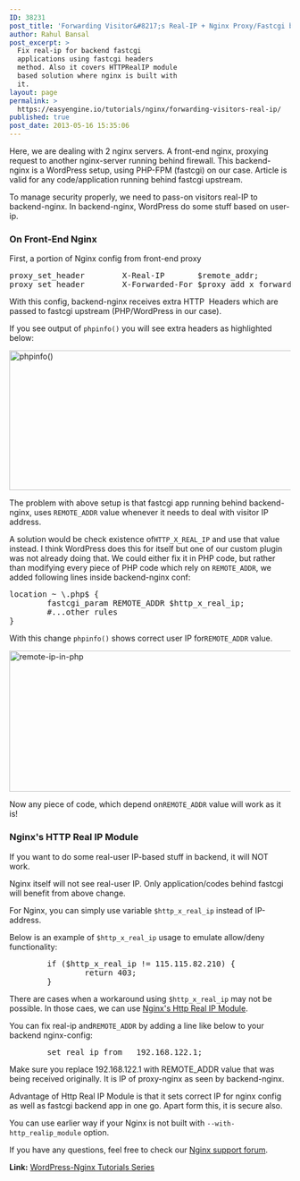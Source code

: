 ```yaml
---
ID: 38231
post_title: 'Forwarding Visitor&#8217;s Real-IP + Nginx Proxy/Fastcgi backend correctly'
author: Rahul Bansal
post_excerpt: >
  Fix real-ip for backend fastcgi
  applications using fastcgi headers
  method. Also it covers HTTPRealIP module
  based solution where nginx is built with
  it.
layout: page
permalink: >
  https://easyengine.io/tutorials/nginx/forwarding-visitors-real-ip/
published: true
post_date: 2013-05-16 15:35:06
---
```

Here, we are dealing with 2 nginx servers. A front-end nginx, proxying request to another nginx-server running behind firewall. This backend-nginx is a WordPress setup, using PHP-FPM (fastcgi) on our case. Article is valid for any code/application running behind fastcgi upstream.

To manage security properly, we need to pass-on visitors real-IP to backend-nginx. In backend-nginx, WordPress do some stuff based on user-ip.
<h3>On Front-End Nginx</h3>
First, a portion of Nginx config from front-end proxy
<pre class="nginx">proxy_set_header        X-Real-IP       $remote_addr;
proxy_set_header        X-Forwarded-For $proxy_add_x_forwarded_for;</pre>
With this config, backend-nginx receives extra HTTP  Headers which are passed to fastcgi upstream (PHP/WordPress in our case).

If you see output of <code>phpinfo()</code> you will see extra headers as highlighted below:

<img class="alignnone size-full wp-image-38232" alt="phpinfo()" src="https://easyengine.io/wp-content/uploads/2013/05/phpinfo.png" width="595" height="250" />

The problem with above setup is that fastcgi app running behind backend-nginx, uses <code>REMOTE_ADDR</code> value whenever it needs to deal with visitor IP address.

A solution would be check existence of<code>HTTP_X_REAL_IP</code> and use that value instead. I think WordPress does this for itself but one of our custom plugin was not already doing that. We could either fix it in PHP code, but rather than modifying every piece of PHP code which rely on <code>REMOTE_ADDR</code>, we added following lines inside backend-nginx conf:
<pre class="no-highlight">location ~ \.php$ {
        fastcgi_param REMOTE_ADDR $http_x_real_ip;
        #...other rules
}</pre>
With this change <code>phpinfo()</code> shows correct user IP for<code>REMOTE_ADDR</code> value.

<img class="alignnone size-full wp-image-38233" alt="remote-ip-in-php" src="https://easyengine.io/wp-content/uploads/2013/05/remote-ip-in-php.png" width="594" height="252" />

Now any piece of code, which depend on<code>REMOTE_ADDR</code> value will work as it is!
<h3>Nginx's HTTP Real IP Module</h3>
If you want to do some real-user IP-based stuff in backend, it will NOT work.

Nginx itself will not see real-user IP. Only application/codes behind fastcgi will benefit from above change.

For Nginx, you can simply use variable <code>$http_x_real_ip</code> instead of IP-address.

Below is an example of <code>$http_x_real_ip</code> usage to emulate allow/deny functionality:
<pre class="nginx">        if ($http_x_real_ip != 115.115.82.210) {
                return 403;
        }</pre>
There are cases when a workaround using <code>$http_x_real_ip</code> may not be possible. In those caes, we can use <a href="http://wiki.nginx.org/HttpRealipModule">Nginx's Http Real IP Module</a>.

You can fix real-ip and<code>REMOTE_ADDR</code> by adding a line like below to your backend nginx-config:
<pre class="nginx">        set_real_ip_from   192.168.122.1;</pre>
Make sure you replace 192.168.122.1 with REMOTE_ADDR value that was being received originally. It is IP of proxy-nginx as seen by backend-nginx.

Advantage of Http Real IP Module is that it sets correct IP for nginx config as well as fastcgi backend app in one go. Apart form this, it is secure also.

You can use earlier way if your Nginx is not built with <code>--with-http_realip_module</code> option.

If you have any questions, feel free to check our <a href="https://easyengine.io/support/forum/wordpress-nginx/">Nginx support forum</a>.

<strong>Link:</strong> <a href="https://easyengine.io/wordpress-nginx/tutorials">WordPress-Nginx Tutorials Series</a>